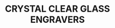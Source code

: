 ---
title: "CRYSTAL CLEAR GLASS ENGRAVERS"
address: "37a, Lisburn Rd, Belfast, County Antrim BT9 7AA"
tel: "028  9032 9655"
county: "Antrim"
category: "Golf Equipment"
type: "Content"
lat: "054.5874800000"
lng: "-005.9377890000"
---